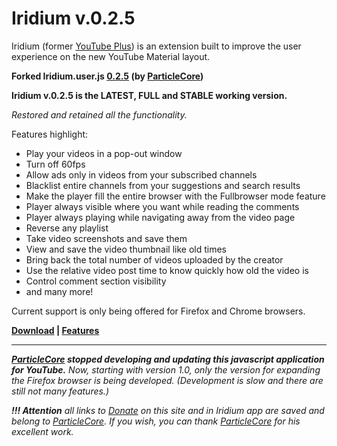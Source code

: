 # Iridium v.0.2.5

Iridium (former [YouTube Plus](https://github.com/ParticleCore/Particle)) is an extension built to improve the user experience on the new YouTube Material layout.

**Forked Iridium.user.js [0.2.5](https://github.com/ParticleCore/Iridium/releases/tag/0.2.5) (by [ParticleCore](https://github.com/ParticleCore))**

**Iridium v.0.2.5 is the LATEST, FULL and STABLE working version.**

*Restored and retained all the functionality.*

Features highlight:
- Play your videos in a pop-out window
- Turn off 60fps
- Allow ads only in videos from your subscribed channels
- Blacklist entire channels from your suggestions and search results
- Make the player fill the entire browser with the Fullbrowser mode feature
- Player always visible where you want while reading the comments
- Player always playing while navigating away from the video page
- Reverse any playlist
- Take video screenshots and save them
- View and save the video thumbnail like old times
- Bring back the total number of videos uploaded by the creator
- Use the relative video post time to know quickly how old the video is
- Control comment section visibility
- and many more!

Current support is only being offered for Firefox and Chrome browsers.

**[Download](https://github.com/maxkorsov/iridium/raw/master/iridium.user.js) | [Features](https://github.com/maxkorsov/iridium/wiki/Features)**

---

***[ParticleCore](https://github.com/ParticleCore) stopped developing and updating this javascript application for YouTube.*** *Now, starting with version 1.0, only the version for expanding the Firefox browser is being developed. (Development is slow and there are still not many features.)*

***!!! Attention*** *all links to [Donate](https://github.com/maxkorsov/iridium/wiki/Donate) on this site and in Iridium app are saved and belong to [ParticleCore](https://github.com/ParticleCore). If you wish, you can thank [ParticleCore](https://github.com/ParticleCore) for his excellent work.*
